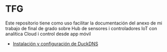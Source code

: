 # TFG
Este repositorio tiene como uso facilitar la documentación del anexo de mi trabajo de final de grado sobre Hub de sensores i controladores IoT con analítica Cloud i control desde app móvil

- [Instalación y configuración de DuckDNS](DuckDNS.md)
